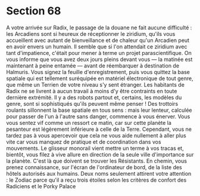 # Section 68

A votre arrivée sur Radix, le passage de la douane ne fait aucune 
difficulté : les Arcadiens sont si heureux de réceptionner le 
ziridium, qu'ils vous accueillent avec autant de bienveillance et 
de chaleur qu'un Arcadien peut en avoir envers un humain. Il 
semble que si l'on attendait ce ziridium avec tant d'impatience, 
c'était pour mener à terme un projet parascientifique. On vous 
informe que vous avez deux jours pleins devant vous — la 
matinée est maintenant à peine entamée — avant de 
réembarquer à destination de Halmuris. Vous signez la feuille 
d'enregistrement, puis vous quittez la base spatiale qui est 
tellement suréquipée en matériel électronique de tout genre, que 
même un Terrien de votre niveau s'y sent étranger. Les habitants 
de Radix ne se livrent à aucun travail à moins d'y être contraints 
en toute dernière extrémité. Il y a des robots partout et, certains, 
les modèles du genre, sont si sophistiqués qu'ils peuvent même 
penser ! Des trottoirs roulants sillonnent la base spatiale en tous 
sens : mais leur lenteur, calculée pour passer de l'un à l'autre 
sans danger, commence à vous énerver. 
Vous vous sentez vif comme un ressort ce matin, car sur cette 
planète la pesanteur est légèrement inférieure à celle de la Terre. 
Cependant, vous ne tardez pas à vous apercevoir que cela ne vous 
aide nullement à aller plus vite car vous manquez de pratique et 
de coordination dans vos mouvements. Le glisseur monorail 
vient mettre un terme à vos tracas et, bientôt, vous filez à vive 
allure en direction de la seule ville d'importance sur la planète. 
C'est là que doivent se trouver les Résistants. En chemin, vous 
prenez connaissance, sur l'écran de l'ordinateur de bord, de la 
liste des hôtels autorisés aux humains. Deux noms seulement 
attirent votre attention : le Zodiac parce qu'il a reçu trois étoiles 
selon les critères de confort des Radiciens et le Porky Palace